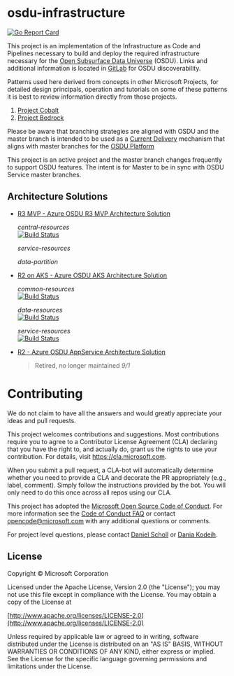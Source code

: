 # osdu-infrastructure


[![Go Report Card](https://goreportcard.com/badge/github.com/Azure/osdu-infrastructure)](https://goreportcard.com/report/github.com/Azure/osdu-infrastructure)

This project is an implementation of the Infrastructure as Code and Pipelines necessary to build and deploy the required infrastructure necessary for the [Open Subsurface Data Universe](https://community.opengroup.org/osdu) (OSDU). Links and additional information is located in [GitLab](https://community.opengroup.org/osdu/platform/deployment-and-operations/infrastructure-templates) for OSDU discoverability.


Patterns used here derived from concepts in other Microsoft Projects, for detailed design principals, operation and tutorials on some of these patterns it is best to review information directly from those projects. 

1. [Project Cobalt](https://github.com/microsoft/cobalt)
2. [Project Bedrock](https://github.com/microsoft/bedrock)

Please be aware that branching strategies are aligned with OSDU and the master branch is intended to be used as a [Current Delivery](https://docs.microsoft.com/en-us/azure/devops/learn/what-is-continuous-delivery) mechanism that aligns with master branches for the [OSDU Platform]((https://community.opengroup.org/osdu/platform))

This project is an active project and the master branch changes frequently to support OSDU features.  The intent is for Master to be in sync with OSDU Service master branches.

## Architecture Solutions

- [R3 MVP - Azure OSDU R3 MVP Architecture Solution](infra/templates/osdu-r3-mvp)  

  _central-resources_  
  [![Build Status](https://dev.azure.com/osdu-demo/OSDU_Rx/_apis/build/status/github-osdu-infra-mvp-cr?branchName=master)](https://dev.azure.com/osdu-demo/OSDU_Rx/_build/latest?definitionId=1206&branchName=master)

  _service-resources_  

  _data-partition_  


- [R2 on AKS - Azure OSDU AKS Architecture Solution](infra/templates/osdu-r3-resources)  

  _common-resources_  
  [![Build Status](https://dev.azure.com/osdu-demo/OSDU_Rx/_apis/build/status/github-osdu-infrastructure-r3-cr?branchName=master)](https://dev.azure.com/osdu-demo/OSDU_Rx/_build/latest?definitionId=1186&branchName=master)

  _data-resources_  
  [![Build Status](https://dev.azure.com/osdu-demo/OSDU_Rx/_apis/build/status/github-osdu-infrastructure-r3-dr?branchName=master)](https://dev.azure.com/osdu-demo/OSDU_Rx/_build/latest?definitionId=1190&branchName=master) 

  _service-resources_  
  [![Build Status](https://dev.azure.com/osdu-demo/OSDU_Rx/_apis/build/status/github-osdu-infrastructure-r3-sr?branchName=master)](https://dev.azure.com/osdu-demo/OSDU_Rx/_build/latest?definitionId=1191&branchName=master)

- [R2 - Azure OSDU AppService Architecture Solution](infra/templates/osdu-r2-resources)
  > Retired, no longer maintained _9/1_



# Contributing

We do not claim to have all the answers and would greatly appreciate your ideas and pull requests.

This project welcomes contributions and suggestions. Most contributions require you to agree to a
Contributor License Agreement (CLA) declaring that you have the right to, and actually do, grant us
the rights to use your contribution. For details, visit https://cla.microsoft.com.

When you submit a pull request, a CLA-bot will automatically determine whether you need to provide
a CLA and decorate the PR appropriately (e.g., label, comment). Simply follow the instructions
provided by the bot. You will only need to do this once across all repos using our CLA.

This project has adopted the [Microsoft Open Source Code of Conduct](https://opensource.microsoft.com/codeofconduct/).
For more information see the [Code of Conduct FAQ](https://opensource.microsoft.com/codeofconduct/faq/) or
contact [opencode@microsoft.com](mailto:opencode@microsoft.com) with any additional questions or comments.

For project level questions, please contact [Daniel Scholl](mailto:Daniel.Scholl@microsoft.com) or [Dania Kodeih](mailto:Dania.Kodeih@microsoft.com).


## License
Copyright © Microsoft Corporation

Licensed under the Apache License, Version 2.0 (the "License");
you may not use this file except in compliance with the License.
You may obtain a copy of the License at 

[http://www.apache.org/licenses/LICENSE-2.0](http://www.apache.org/licenses/LICENSE-2.0)

Unless required by applicable law or agreed to in writing, software
distributed under the License is distributed on an "AS IS" BASIS,
WITHOUT WARRANTIES OR CONDITIONS OF ANY KIND, either express or implied.
See the License for the specific language governing permissions and
limitations under the License.
